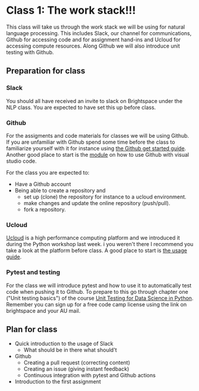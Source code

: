 # Class 1: The work stack!!!
This class will take us through the work stack we will be using for natural language processing. This includes Slack, our channel for communications, Github for accessing code and for assignment hand-ins and Ucloud for accessing compute resources. Along Github we will also introduce unit testing with Github.

## Preparation for class

### Slack
You should all have received an invite to slack on Brightspace under the NLP class. You are expected to have set this up before class.

### Github
For the assigments and code materials for classes we will be using Github. If you are unfamiliar with Github spend some time before the class to familiarize yourself with it for instance using [the Github get started guide](https://docs.github.com/en/get-started). Another good place to start is the [module](https://docs.microsoft.com/en-us/learn/modules/introduction-to-github-visual-studio-code/) on how to use Github with visual studio code.

For the class you are expected to:
- Have a Github account
- Being able to create a repository and
  - set up (clone) the repository for instance to a ucloud environment.
  - make changes and update the online repository (push/pull).
  - fork a repository.


### Ucloud
[Ucloud](https://cloud.sdu.dk/app/) is a high performance computing platform and we introduced it during the Python workshop last week. i you weren't there I recommend you take a look at the platform before class. A good place to start is [the usage guide](https://docs.cloud.sdu.dk).

### Pytest and testing
For the class we will introduce pytest and how to use it to automatically test code when pushing it to Github. To prepare to this go through chapter one ("Unit testing basics") of the course [Unit Testing for Data Science in Python](https://learn.datacamp.com/courses/unit-testing-for-data-science-in-python). Remember you can sign up for a free code camp license using the link on brightspace and your AU mail.

## Plan for class

- Quick introduction to the usage of Slack
  - What should be in there what should't
- Github
  - Creating a pull request (correcting content)
  - Creating an issue (giving instant feedback)
  - Continuous integration with pytest and Github actions
- Introduction to the first assignment


<!-- 
## Assigment 1 

- submitting the neural network
  - test:
    - test that it is able to memorize random 10 examples
    - generalize it to take an input of range(n, n+5) and return n, where n is a whole number between 0 and 2
      - you might need to scale the input
    - Classify more than 90% of digit correctly
  - If you werent there for day 3 of the workshop feel free to use the "answer code", but you might need to read chapter 1-2 in the book.

-->
